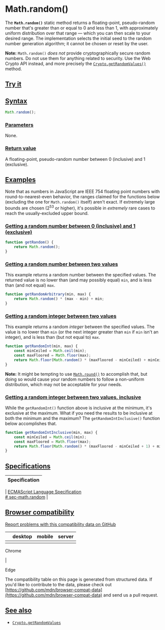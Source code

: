 # Math.random()

The **`Math.random()`** static method returns a floating-point, pseudo-random number that's greater than or equal to 0 and less than 1, with approximately uniform distribution over that range — which you can then scale to your desired range. The implementation selects the initial seed to the random number generation algorithm; it cannot be chosen or reset by the user.

**Note:** `Math.random()` _does not_ provide cryptographically secure random numbers. Do not use them for anything related to security. Use the Web Crypto API instead, and more precisely the [`Crypto.getRandomValues()`](https://developer.mozilla.org/en-US/docs/Web/API/Crypto/getRandomValues) method.

## [Try it](https://developer.mozilla.org/en-US/docs/Web/JavaScript/Reference/Global_Objects/Math/random#try_it)

## [Syntax](https://developer.mozilla.org/en-US/docs/Web/JavaScript/Reference/Global_Objects/Math/random#syntax)

```javascript
Math.random();
```

### [Parameters](https://developer.mozilla.org/en-US/docs/Web/JavaScript/Reference/Global_Objects/Math/random#parameters)

None.

### [Return value](https://developer.mozilla.org/en-US/docs/Web/JavaScript/Reference/Global_Objects/Math/random#return_value)

A floating-point, pseudo-random number between 0 (inclusive) and 1 (exclusive).

## [Examples](https://developer.mozilla.org/en-US/docs/Web/JavaScript/Reference/Global_Objects/Math/random#examples)

Note that as numbers in JavaScript are IEEE 754 floating point numbers with round-to-nearest-even behavior, the ranges claimed for the functions below (excluding the one for `Math.random()` itself) aren't exact. If extremely large bounds are chosen (2<sup>53</sup> or higher), it's possible in _extremely_ rare cases to reach the usually-excluded upper bound.

### [Getting a random number between 0 (inclusive) and 1 (exclusive)](https://developer.mozilla.org/en-US/docs/Web/JavaScript/Reference/Global_Objects/Math/random#getting_a_random_number_between_0_inclusive_and_1_exclusive)

```javascript
function getRandom() {
    return Math.random();
}
```

### [Getting a random number between two values](https://developer.mozilla.org/en-US/docs/Web/JavaScript/Reference/Global_Objects/Math/random#getting_a_random_number_between_two_values)

This example returns a random number between the specified values. The returned value is no lower than (and may possibly equal) `min`, and is less than (and not equal) `max`.

```javascript
function getRandomArbitrary(min, max) {
    return Math.random() * (max - min) + min;
}
```

### [Getting a random integer between two values](https://developer.mozilla.org/en-US/docs/Web/JavaScript/Reference/Global_Objects/Math/random#getting_a_random_integer_between_two_values)

This example returns a random _integer_ between the specified values. The value is no lower than `min` (or the next integer greater than `min` if `min` isn't an integer), and is less than (but not equal to) `max`.

```javascript
function getRandomInt(min, max) {
    const minCeiled = Math.ceil(min);
    const maxFloored = Math.floor(max);
    return Math.floor(Math.random() * (maxFloored - minCeiled) + minCeiled); // The maximum is exclusive and the minimum is inclusive
}
```

**Note:** It might be tempting to use [`Math.round()`](https://developer.mozilla.org/en-US/docs/Web/JavaScript/Reference/Global_Objects/Math/round) to accomplish that, but doing so would cause your random numbers to follow a non-uniform distribution, which may not be acceptable for your needs.

### [Getting a random integer between two values, inclusive](https://developer.mozilla.org/en-US/docs/Web/JavaScript/Reference/Global_Objects/Math/random#getting_a_random_integer_between_two_values_inclusive)

While the `getRandomInt()` function above is inclusive at the minimum, it's exclusive at the maximum. What if you need the results to be inclusive at both the minimum and the maximum? The `getRandomIntInclusive()` function below accomplishes that.

```javascript
function getRandomIntInclusive(min, max) {
    const minCeiled = Math.ceil(min);
    const maxFloored = Math.floor(max);
    return Math.floor(Math.random() * (maxFloored - minCeiled + 1) + minCeiled); // The maximum is inclusive and the minimum is inclusive
}
```

## [Specifications](https://developer.mozilla.org/en-US/docs/Web/JavaScript/Reference/Global_Objects/Math/random#specifications)

| Specification |
| ------------- |

| [ECMAScript Language Specification  
\# sec-math.random](https://tc39.es/ecma262/multipage/numbers-and-dates.html#sec-math.random) |

## [Browser compatibility](https://developer.mozilla.org/en-US/docs/Web/JavaScript/Reference/Global_Objects/Math/random#browser_compatibility)

[Report problems with this compatibility data on GitHub](https://github.com/mdn/browser-compat-data/issues/new?mdn-url=https%3A%2F%2Fdeveloper.mozilla.org%2Fen-US%2Fdocs%2FWeb%2FJavaScript%2FReference%2FGlobal_Objects%2FMath%2Frandom&metadata=%3C%21--+Do+not+make+changes+below+this+line+--%3E%0A%3Cdetails%3E%0A%3Csummary%3EMDN+page+report+details%3C%2Fsummary%3E%0A%0A*+Query%3A+%60javascript.builtins.Math.random%60%0A*+Report+started%3A+2024-07-02T12%3A59%3A03.657Z%0A%0A%3C%2Fdetails%3E&title=javascript.builtins.Math.random+-+%3CSUMMARIZE+THE+PROBLEM%3E&template=data-problem.yml 'Report an issue with this compatibility data')

|     | desktop | mobile | server |
| --- | ------- | ------ | ------ |
|     |

Chrome

|

Edge

The compatibility table on this page is generated from structured data. If you'd like to contribute to the data, please check out [https://github.com/mdn/browser-compat-data](https://github.com/mdn/browser-compat-data) and send us a pull request.

## [See also](https://developer.mozilla.org/en-US/docs/Web/JavaScript/Reference/Global_Objects/Math/random#see_also)

-   [`Crypto.getRandomValues`](https://developer.mozilla.org/en-US/docs/Web/API/Crypto/getRandomValues)
